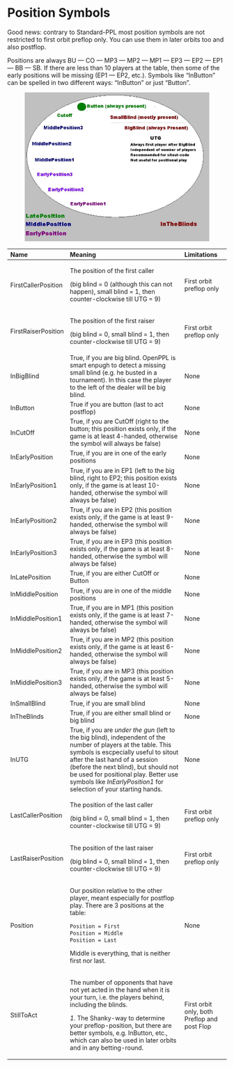 # Position Symbols

Good news: contrary to Standard-PPL most position symbols are not
restricted to first orbit preflop only. You can use them in later orbits
too and also postflop.

Positions are always BU — CO — MP3 — MP2 — MP1 — EP3 — EP2 — EP1 — BB —
SB. If there are less than 10 players at the table, then some of the
early positions will be missing (EP1 — EP2, etc.). Symbols like
“InButton” can be spelled in two different ways: “InButton” or just
“Button”.

<figure>
<img src="images/positions_at_the_table.jpg" />
</figure>

<table>
<thead>
<tr class="header">
<th style="text-align: left;">Name</th>
<th style="text-align: left;">Meaning</th>
<th style="text-align: left;">Limitations</th>
</tr>
</thead>
<tbody>
<tr class="odd">
<td style="text-align: left;">FirstCallerPosition</td>
<td style="text-align: left;"><p>The position of the first caller</p>
<p>(big blind = 0 (although this can not happen), small blind = 1, then
counter-clockwise till UTG = 9)</p></td>
<td style="text-align: left;">First orbit preflop only</td>
</tr>
<tr class="even">
<td style="text-align: left;">FirstRaiserPosition</td>
<td style="text-align: left;"><p>The position of the first raiser</p>
<p>(big blind = 0, small blind = 1, then counter-clockwise till UTG =
9)</p></td>
<td style="text-align: left;">First orbit preflop only</td>
</tr>
<tr class="odd">
<td style="text-align: left;">InBigBlind</td>
<td style="text-align: left;">True, if you are big blind. OpenPPL is
smart enpugh to detect a missing small blind (e.g. he busted in a
tournament). In this case the player to the left of the dealer will be
big blind.</td>
<td style="text-align: left;">None</td>
</tr>
<tr class="even">
<td style="text-align: left;">InButton</td>
<td style="text-align: left;">True if you are button (last to act
postflop)</td>
<td style="text-align: left;">None</td>
</tr>
<tr class="odd">
<td style="text-align: left;">InCutOff</td>
<td style="text-align: left;">True, if you are CutOff (right to the
button; this position exists only, if the game is at least 4-handed,
otherwise the symbol will always be false)</td>
<td style="text-align: left;">None</td>
</tr>
<tr class="even">
<td style="text-align: left;">InEarlyPosition</td>
<td style="text-align: left;">True, if you are in one of the early
positions</td>
<td style="text-align: left;">None</td>
</tr>
<tr class="odd">
<td style="text-align: left;">InEarlyPosition1</td>
<td style="text-align: left;">True, if you are in EP1 (left to the big
blind, right to EP2; this position exists only, if the game is at least
10-handed, otherwise the symbol will always be false)</td>
<td style="text-align: left;">None</td>
</tr>
<tr class="even">
<td style="text-align: left;">InEarlyPosition2</td>
<td style="text-align: left;">True, if you are in EP2 (this position
exists only, if the game is at least 9-handed, otherwise the symbol will
always be false)</td>
<td style="text-align: left;">None</td>
</tr>
<tr class="odd">
<td style="text-align: left;">InEarlyPosition3</td>
<td style="text-align: left;">True, if you are in EP3 (this position
exists only, if the game is at least 8-handed, otherwise the symbol will
always be false)</td>
<td style="text-align: left;">None</td>
</tr>
<tr class="even">
<td style="text-align: left;">InLatePosition</td>
<td style="text-align: left;">True, if you are either CutOff or
Button</td>
<td style="text-align: left;">None</td>
</tr>
<tr class="odd">
<td style="text-align: left;">InMiddlePosition</td>
<td style="text-align: left;">True, if you are in one of the middle
positions</td>
<td style="text-align: left;">None</td>
</tr>
<tr class="even">
<td style="text-align: left;">InMiddlePosition1</td>
<td style="text-align: left;">True, if you are in MP1 (this position
exists only, if the game is at least 7-handed, otherwise the symbol will
always be false)</td>
<td style="text-align: left;">None</td>
</tr>
<tr class="odd">
<td style="text-align: left;">InMiddlePosition2</td>
<td style="text-align: left;">True, if you are in MP2 (this position
exists only, if the game is at least 6-handed, otherwise the symbol will
always be false)</td>
<td style="text-align: left;">None</td>
</tr>
<tr class="even">
<td style="text-align: left;">InMiddlePosition3</td>
<td style="text-align: left;">True, if you are in MP3 (this position
exists only, if the game is at least 5-handed, otherwise the symbol will
always be false)</td>
<td style="text-align: left;">None</td>
</tr>
<tr class="odd">
<td style="text-align: left;">InSmallBlind</td>
<td style="text-align: left;">True, if you are small blind</td>
<td style="text-align: left;">None</td>
</tr>
<tr class="even">
<td style="text-align: left;">InTheBlinds</td>
<td style="text-align: left;">True, if you are either small blind or big
blind</td>
<td style="text-align: left;">None</td>
</tr>
<tr class="odd">
<td style="text-align: left;">InUTG</td>
<td style="text-align: left;">True, if you are <em>under the gun</em>
(left to the big blind), independent of the number of players at the
table. This symbols is escpecially useful to sitout after the last hand
of a session (before the next blind), but should not be used for
positional play. Better use symbols like <em>InEarlyPosition1</em> for
selection of your starting hands.</td>
<td style="text-align: left;">None</td>
</tr>
<tr class="even">
<td style="text-align: left;">LastCallerPosition</td>
<td style="text-align: left;"><p>The position of the last caller</p>
<p>(big blind = 0, small blind = 1, then counter-clockwise till UTG =
9)</p></td>
<td style="text-align: left;">First orbit preflop only</td>
</tr>
<tr class="odd">
<td style="text-align: left;">LastRaiserPosition</td>
<td style="text-align: left;"><p>The position of the last raiser</p>
<p>(big blind = 0, small blind = 1, then counter-clockwise till UTG =
9)</p></td>
<td style="text-align: left;">First orbit preflop only</td>
</tr>
<tr class="even">
<td style="text-align: left;">Position</td>
<td style="text-align: left;"><p>Our position relative to the other
player, meant especially for postflop play. There are 3 positions at the
table:</p>
<pre><code>Position = First
Position = Middle
Position = Last</code></pre>
<p>Middle is everything, that is neither first nor last.</p></td>
<td style="text-align: left;">None</td>
</tr>
<tr class="odd">
<td style="text-align: left;">StillToAct</td>
<td style="text-align: left;"><p>The number of opponents that have not
yet acted in the hand when it is your turn, i.e. the players behind,
including the blinds.</p>
<div class="rem*">
<p><em> 1</em>. The Shanky-way to determine your preflop-position, but
there are better symbols, e.g. InButton, etc., which can also be used in
later orbits and in any betting-round.</p>
</div></td>
<td style="text-align: left;">First orbit only, both Preflop and post
Flop</td>
</tr>
</tbody>
</table>
